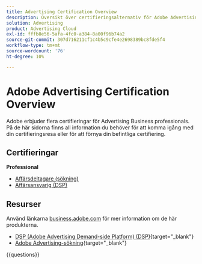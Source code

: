 ```yaml
---
title: Advertising Certification Overview
description: Översikt över certifieringsalternativ för Adobe Advertising
solution: Advertising
product: Advertising Cloud
exl-id: fffb8e56-5afa-4fc0-a384-8a00f96b74a2
source-git-commit: 307d716211cf1c4b5c9cfe4e2698389bc8fde5f4
workflow-type: tm+mt
source-wordcount: '76'
ht-degree: 10%

---
```


# Adobe Advertising Certification Overview

Adobe erbjuder flera certifieringar för Advertising Business professionals.  På de här sidorna finns all information du behöver för att komma igång med din certifieringsresa eller för att förnya din befintliga certifiering.

## Certifieringar

**Professional**

* [Affärsdeltagare (sökning)](https://certification.adobe.com/certification/advertising-search-business-practitioner-professional) <!--AD0-E501-->
* [Affärsansvarig (DSP)](https://certification.adobe.com/certification/advertising-dsp-business-practitioner-professional) <!--AD0-E502-->

## Resurser

Använd länkarna [business.adobe.com](https://business.adobe.com/) för mer information om de här produkterna.

* [DSP (Adobe Advertising Demand-side Platform) (DSP)](https://business.adobe.com/products/advertising/demand-side-platform.html){target="_blank"}
* [Adobe Advertising-sökning](https://business.adobe.com/products/advertising/search-marketing-management.html){target="_blank"}

{{questions}}


